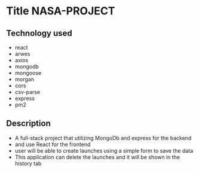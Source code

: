 # Title NASA-PROJECT

## Technology used

- react
- arwes
- axios
- mongodb
- mongoose
- morgan
- cors
- csv-parse
- express
- pm2

## Description

- A full-stack project that utilizing MongoDb and express for the backend
- and use React for the frontend
- user will be able to create launches using a simple form to save the data
- This application can delete the launches and it will be shown in the history tab
